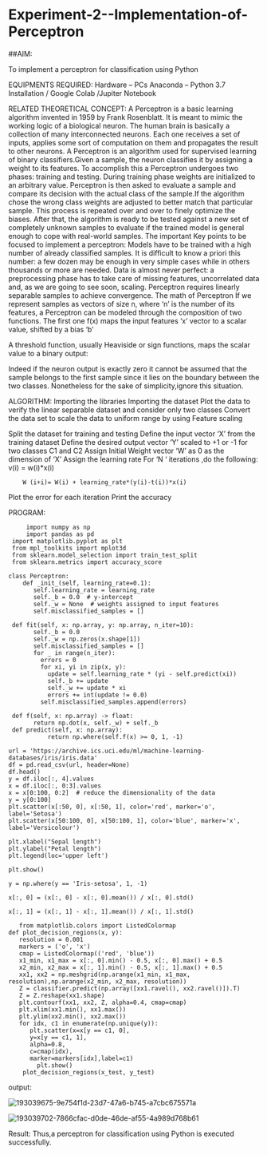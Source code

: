 # Experiment-2--Implementation-of-Perceptron
##AIM:

To implement a perceptron for classification using Python

EQUIPMENTS REQUIRED:
Hardware – PCs
Anaconda – Python 3.7 Installation / Google Colab /Jupiter Notebook

RELATED THEORETICAL CONCEPT:
A Perceptron is a basic learning algorithm invented in 1959 by Frank Rosenblatt. It is meant to mimic the working logic of a biological neuron. The human brain is basically a collection of many interconnected neurons. Each one receives a set of inputs, applies some sort of computation on them and propagates the result to other neurons.
A Perceptron is an algorithm used for supervised learning of binary classifiers.Given a sample, the neuron classifies it by assigning a weight to its features. To accomplish this a Perceptron undergoes two phases: training and testing. During training phase weights are initialized to an arbitrary value. Perceptron is then asked to evaluate a sample and compare its decision with the actual class of the sample.If the algorithm chose the wrong class weights are adjusted to better match that particular sample. This process is repeated over and over to finely optimize the biases. After that, the algorithm is ready to be tested against a new set of completely unknown samples to evaluate if the trained model is general enough to cope with real-world samples.
The important Key points to be focused to implement a perceptron:
Models have to be trained with a high number of already classified samples. It is difficult to know a priori this number: a few dozen may be enough in very simple cases while in others thousands or more are needed.
Data is almost never perfect: a preprocessing phase has to take care of missing features, uncorrelated data and, as we are going to see soon, scaling.
Perceptron requires linearly separable samples to achieve convergence.
The math of Perceptron
If we represent samples as vectors of size n, where ‘n’ is the number of its features, a Perceptron can be modeled through the composition of two functions. The first one 
f(x) maps the input features  ‘x’  vector to a scalar value, shifted by a bias ‘b’

A threshold function, usually Heaviside or sign functions, maps the scalar value to a binary output:

Indeed if the neuron output is exactly zero it cannot be assumed that the sample belongs to the first sample since it lies on the boundary between the two classes. Nonetheless for the sake of simplicity,ignore this situation.


ALGORITHM:
Importing the libraries
Importing the dataset
Plot the data to verify the linear separable dataset and consider only two classes
Convert the data set to scale the data to uniform range by using Feature scaling

Split the dataset for training and testing
Define the input vector ‘X’ from the training dataset
Define the desired output vector ‘Y’ scaled to +1 or -1 for two classes C1 and C2
Assign Initial Weight vector ‘W’ as 0 as the dimension of ‘X’
Assign the learning rate
For ‘N ‘ iterations ,do the following:
        v(i) = w(i)*x(i)
         
        W (i+i)= W(i) + learning_rate*(y(i)-t(i))*x(i)
Plot the error for each iteration 
Print the accuracy


 PROGRAM:
 
         import numpy as np
         import pandas as pd
	 import matplotlib.pyplot as plt
	 from mpl_toolkits import mplot3d
	 from sklearn.model_selection import train_test_split
	 from sklearn.metrics import accuracy_score

	class Perceptron:
	    def _init_(self, learning_rate=0.1):
		   self.learning_rate = learning_rate
		   self._b = 0.0  # y-intercept
		   self._w = None  # weights assigned to input features
		   self.misclassified_samples = []
	   
	 def fit(self, x: np.array, y: np.array, n_iter=10):
		   self._b = 0.0
		   self._w = np.zeros(x.shape[1])
		   self.misclassified_samples = []
		   for _ in range(n_iter):
		     errors = 0
		     for xi, yi in zip(x, y):
		       update = self.learning_rate * (yi - self.predict(xi))
		       self._b += update
		       self._w += update * xi
		       errors += int(update != 0.0)
		     self.misclassified_samples.append(errors)
	     
	 def f(self, x: np.array) -> float:
		   return np.dot(x, self._w) + self._b
	 def predict(self, x: np.array):
	           return np.where(self.f(x) >= 0, 1, -1)

	url = 'https://archive.ics.uci.edu/ml/machine-learning-databases/iris/iris.data'
	df = pd.read_csv(url, header=None)
	df.head()
	y = df.iloc[:, 4].values
	x = df.iloc[:, 0:3].values
	x = x[0:100, 0:2]  # reduce the dimensionality of the data
	y = y[0:100]
	plt.scatter(x[:50, 0], x[:50, 1], color='red', marker='o', label='Setosa')
	plt.scatter(x[50:100, 0], x[50:100, 1], color='blue', marker='x', label='Versicolour')

	plt.xlabel("Sepal length")
	plt.ylabel("Petal length")
	plt.legend(loc='upper left')

	plt.show()

	y = np.where(y == 'Iris-setosa', 1, -1)

	x[:, 0] = (x[:, 0] - x[:, 0].mean()) / x[:, 0].std()
	
	x[:, 1] = (x[:, 1] - x[:, 1].mean()) / x[:, 1].std()

       from matplotlib.colors import ListedColormap
	def plot_decision_regions(x, y):
	   resolution = 0.001
	   markers = ('o', 'x')
	   cmap = ListedColormap(('red', 'blue'))
	   x1_min, x1_max = x[:, 0].min() - 0.5, x[:, 0].max() + 0.5
	   x2_min, x2_max = x[:, 1].min() - 0.5, x[:, 1].max() + 0.5
	   xx1, xx2 = np.meshgrid(np.arange(x1_min, x1_max, resolution),np.arange(x2_min, x2_max, resolution))
	   Z = classifier.predict(np.array([xx1.ravel(), xx2.ravel()]).T)
	   Z = Z.reshape(xx1.shape)
	   plt.contourf(xx1, xx2, Z, alpha=0.4, cmap=cmap)
	   plt.xlim(xx1.min(), xx1.max())
	   plt.ylim(xx2.min(), xx2.max()) 
	   for idx, c1 in enumerate(np.unique(y)):
		  plt.scatter(x=x[y == c1, 0],
		  y=x[y == c1, 1], 
		  alpha=0.8, 
		  c=cmap(idx), 
		  marker=markers[idx],label=c1)
            plt.show()
	    plot_decision_regions(x_test, y_test)
            
   
   
   output:
   
   ![193039675-9e754f1d-23d7-47a6-b745-a7cbc675571a](https://user-images.githubusercontent.com/84170699/197346899-ec52f416-bc43-4386-8df4-0c7b6c509693.png)


![193039702-7866cfac-d0de-46de-af55-4a989d768b61](https://user-images.githubusercontent.com/84170699/197346931-8c7a01e1-1265-45d6-b27d-126a3a3c2df8.png)

Result:
 Thus,a perceptron for classification using Python is executed successfully.
